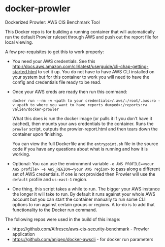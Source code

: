 # docker-prowler
Dockerized Prowler: AWS CIS Benchmark Tool

This Docker repo is for building a running container that will automatically run the default Prowler ruleset through AWS and push out the report file for local viewing.

A few pre-requisites to get this to work properly:

* You need your AWS credentials. See this http://docs.aws.amazon.com/cli/latest/userguide/cli-chap-getting-started.html to set it up. You do not have to have AWS CLI installed on your system but for this container to work you will need to have the config and credentials file ready to be read.
* Once your AWS creds are ready then run this command:

    `docker run --rm -v <path to your credentials>/.aws/:/root/.aws:ro -v <path to where you want to have reports dumped>:/reports:rw valien/docker-prowler`

    What this does is run the docker image (or pulls it if you don't have it cached), then mounts your aws credentials to the container. Runs the `prowler` script, outputs the prowler-report.html and then tears down the container upon finishing.

    You can view the full Dockerfile and the `entrypoint.sh` file in the source code if you have any questions about what is running and how it is working.

* Optional: You can use the environment variable `-e AWS_PROFILE=<your AWS profile> -e AWS_REGION=<your AWS region>` to pass along a different set of AWS credentials. If one is not provided then Prowler will use the `default` profile and `us-east-1` region.

* One thing, this script takes a while to run. The bigger your AWS instance the longer it will take to run. By default it runs against your whole AWS account but you can start the container manually to run some CLI options to run against certain groups or regions. A to-do is to add that functionality to the Docker run command.

The following repos were used in the build of this image:

* https://github.com/Alfresco/aws-cis-security-benchmark - Prowler application
* https://github.com/anigeo/docker-awscli - for docker run parameters



